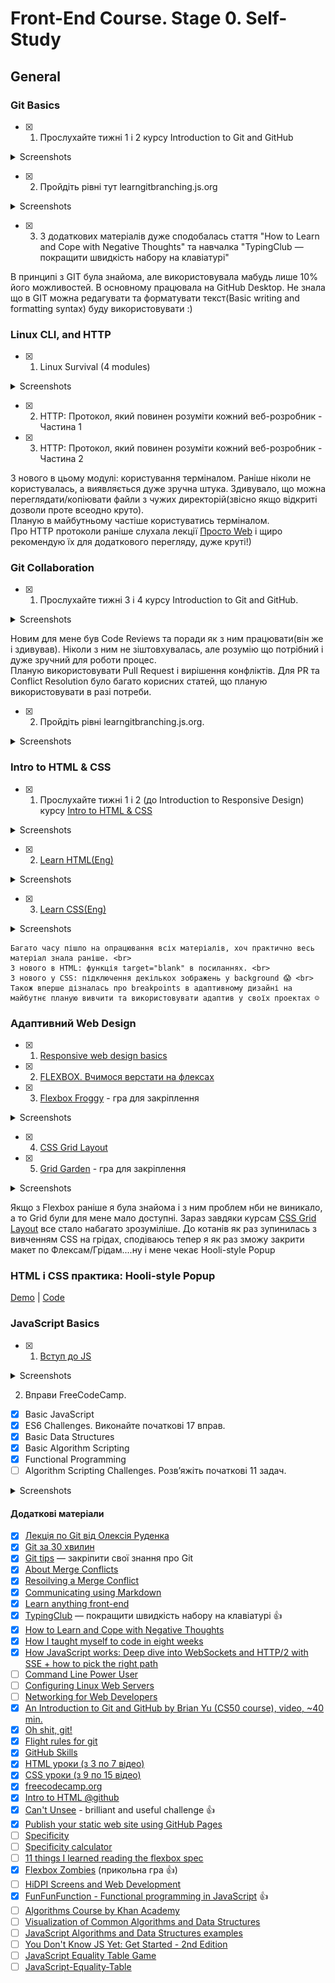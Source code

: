 # Front-End Course. Stage 0. Self-Study

## General

### Git Basics

- [x] 1. Прослухайте тижні 1 і 2 курсу Introduction to Git and GitHub
<details>
  <summary>Screenshots</summary>
  
  ![Week1](task_git_collaboration/Week1.png)
  ![Week2](task_git_collaboration/Week2.png)
</details>

- [x] 2. Пройдіть рівні тут learngitbranching.js.org
<details>
  <summary>Screenshots</summary>
  
  ![LearnGitBasic](task_git_collaboration/LearnGitBasic.png)
  ![LearnGit](task_git_collaboration/LearnGit.png)

</details>

- [x] 3. З додаткових матеріалів дуже сподобалась стаття "How to Learn and Cope with Negative Thoughts" та навчалка "TypingClub — покращити швидкість набору на клавіатурі"

В принципі з GIT була знайома, але використовувала мабудь лише 10% його можливостей. В основному працювала на GitHub Desktop.
Не знала що в GIT можна редагувати та форматувати текст(Basic writing and formatting syntax) буду використовувати :)

### Linux CLI, and HTTP

- [x] 1. Linux Survival (4 modules)
<details>
  <summary>Screenshots</summary>

  ![quiz1](task_linux_cli/quiz1.png)
  ![quiz2](task_linux_cli/quiz2.png)
  ![quiz3](task_linux_cli/quiz3.png)
  ![quiz4](task_linux_cli/quiz4.png)

</details>

- [x] 2. HTTP: Протокол, який повинен розуміти кожний веб-розробник - Частина 1

- [x] 3. HTTP: Протокол, який повинен розуміти кожний веб-розробник - Частина 2

З нового в цьому модулі: користування терміналом. Раніше ніколи не користувалась, а виявляється дуже зручна штука.
Здивувало, що можна переглядати/копіювати файли з чужих директорій(звісно якщо відкриті дозволи проте всеодно круто).
<br>Планую в майбутньому частіше користуватись терміналом. <br>
Про HTTP протоколи раніше слухала лекції [Просто Web](https://www.youtube.com/watch?v=ByJl2IcWSfc&list=PLcIcVZ3JhM-gsEmYSzhXy97jV8g5V1O3l) і щиро рекомендую їх для додаткового перегляду, дуже круті!)

### Git Collaboration

- [x] 1. Прослухайте тижні 3 і 4 курсу Introduction to Git and GitHub.

<details>
  <summary>Screenshots</summary>
  
  ![week3](task_git_collaboration/Week3.png)
  ![week4](task_git_collaboration/Week4.png)
</details>

Новим для мене був Code Reviews та поради як з ним працювати(він же і здивував). Ніколи з ним не зіштовхувалась, але розумію що потрібний і дуже зручний для роботи процес.<br>
Планую використовувати Pull Request і вирішення конфліктів. Для PR та Conflict Resolution було багато корисних статей, що планую використовувати в разі потреби.

- [x] 2. Пройдіть рівні learngitbranching.js.org.

<details>
  <summary>Screenshots</summary>
  
  ![LearnGitBasic](task_git_collaboration/LearnGitBasic.png)
  ![LearnGit](task_git_collaboration/LearnGit.png)

</details>

### Intro to HTML & CSS

- [x] 1. Прослухайте тижні 1 і 2 (до Introduction to Responsive Design) курсу [Intro to HTML & CSS](https://www.coursera.org/learn/html-css-javascript-for-web-developers)
<details>
  <summary>Screenshots</summary>

  ![IntroHTML_week1](task_html_css_intro/IntroHTML_week1.png)
  ![IntroHTML_week2](task_html_css_intro/IntroHTML_week2.png)

</details>

- [x] 2. [Learn HTML(Eng)](https://www.codecademy.com/learn/learn-html)
<details>
  <summary>Screenshots</summary>

  ![codecademy_HTML](task_html_css_intro/codecademy_HTML.png)

</details>

- [x] 3. [Learn CSS(Eng)](https://www.codecademy.com/learn/learn-css)
<details>
  <summary>Screenshots</summary>
  
  ![codecademy_CSS](task_html_css_intro/codecademy_CSS.png)
</details>
    
    Багато часу пішло на опрацювання всіх матеріалів, хоч практично весь матеріал знала раніше. <br>
    З нового в HTML: функція target="blank" в посиланнях. <br>
    З нового у CSS: підключення декількох зображень у background 😱 <br>
    Також вперше дізналась про breakpoints в адаптивному дизайні на майбутнє планую вивчити та використовувати адаптив у своїх проектах ☺️


### Адаптивний Web Design

- [x] 1. [Responsive web design basics](https://web.dev/i18n/en/responsive-web-design-basics/)

- [x] 2. [FLEXBOX. Вчимося верстати на флексах](https://www.youtube.com/playlist?list=PLM6XATa8CAG5mPV60dMmjMRrHVW4LmV2x)

- [x] 3. [Flexbox Froggy](http://flexboxfroggy.com/) - гра для закріплення
<details>
  <summary>Screenshots</summary>

  ![Flexbox Froggy](task_responsive_web_design/flexbox_froggy.png)
</details>

- [x] 4. [CSS Grid Layout](https://www.youtube.com/watch?v=GV92IdMGFfA&list=PLM6XATa8CAG5pXQrW_kDaeZb_uIAMNZIm)

- [x] 5. [Grid Garden](http://cssgridgarden.com/) - гра для закріплення
<details>
  <summary>Screenshots</summary>
  
  ![Grid Garden](task_responsive_web_design/grid_garden.png)
</details>

Якщо з Flexbox раніше я була знайома і з ним проблем нби не виникало, а то Grid були для мене мало доступні. Зараз завдяки курсам [CSS Grid Layout](https://www.youtube.com/watch?v=GV92IdMGFfA&list=PLM6XATa8CAG5pXQrW_kDaeZb_uIAMNZIm) все стало набагато зрозуміліше.
До котанів як раз зупинилась з вивченням CSS на грідах, сподіваюсь тепер я як раз зможу закрити макет по Флексам/Грідам....ну і мене чекає Hooli-style Popup

### HTML і CSS практика: Hooli-style Popup

[Demo](https://liliabilous.github.io/popup-practice/) |
[Code](https://github.com/LiliaBilous/popup-practice)

### JavaScript Basics

- [x] 1. [Вступ до JS](https://www.coursera.org/learn/html-css-javascript-for-web-developers/home/week/4)

<details>
  <summary>Screenshots</summary>

  ![Basic JavaScript](task_js_basics/JSBasic_coursera.jpg)

</details>

2. Вправи FreeCodeCamp.
 - [X] Basic JavaScript 
 - [X] ES6 Challenges. Виконайте початкові 17 вправ.
 - [X] Basic Data Structures
 - [X] Basic Algorithm Scripting
 - [X] Functional Programming
 - [ ] Algorithm Scripting Challenges. Розв’яжіть початкові 11 задач.
 
<details>
  <summary>Screenshots</summary>

   ![Basic JavaScript](task_js_basics/FCC_JS_jsBasic.png)
   ![Basic JavaScript](task_js_basics/FCC_JS_ES6.jpg)
   ![Basic JavaScript](task_js_basics/FCC_JS_BDS.jpg)
   ![Basic JavaScript](task_js_basics/FCC_JS_BasicAlgorithmScripting.png)
 
</details>


#### Додаткові матеріали

- [x] [Лекція по Git від Олексія Руденка](https://www.youtube.com/playlist?list=PLS8sEUxbfFY9MnPIFPTNlaS5xX7P5Ge-5)
- [x] [Git за 30 хвилин](https://codeguida.com/post/453)
- [x] [Git tips](http://sixrevisions.com/web-development/git-tips/) — закріпити свої знання про Git
- [x] [About Merge Conflicts](https://docs.github.com/en/free-pro-team@latest/github/collaborating-with-issues-and-pull-requests/about-merge-conflicts)
- [x] [Resoilving a Merge Conflict](https://docs.github.com/en/free-pro-team@latest/github/collaborating-with-issues-and-pull-requests/resolving-a-merge-conflict-using-the-command-line)
- [x] [Communicating using Markdown](https://lab.github.com/githubtraining/communicating-using-markdown)
- [x] [Learn anything front-end](https://learn-anything.xyz/web-development/front-end)
- [x] [TypingClub](https://www.typingclub.com/) — покращити швидкість набору на клавіатурі 👍
- [x] [How to Learn and Cope with Negative Thoughts](https://guides.hexlet.io/learning/)
- [x] [How I taught myself to code in eight weeks](http://lifehacker.com/how-i-taught-myself-to-code-in-eight-weeks-511615189)
- [x] [How JavaScript works: Deep dive into WebSockets and HTTP/2 with SSE + how to pick the right path](https://blog.sessionstack.com/how-javascript-works-deep-dive-into-websockets-and-http-2-with-sse-how-to-pick-the-right-path-584e6b8e3bf7)
- [ ] [Command Line Power User](https://commandlinepoweruser.com/)
- [ ] [Configuring Linux Web Servers](https://www.udacity.com/course/configuring-linux-web-servers--ud299)
- [ ] [Networking for Web Developers](https://www.udacity.com/course/networking-for-web-developers--ud256)
- [x] [An Introduction to Git and GitHub by Brian Yu (CS50 course), video, ~40 min.](https://youtu.be/MJUJ4wbFm_A)
- [x] [Oh shit, git!](http://ohshitgit.com/)
- [x] [Flight rules for git](https://github.com/k88hudson/git-flight-rules)
- [x] [GitHub Skills](https://skills.github.com/)
- [x] [HTML уроки (з 3 по 7 відео)](https://www.youtube.com/watch?v=z3GS5oYGq5U&list=PLM6XATa8CAG4uCli-pMvuvwj46UaQoqIc&index=4)
- [x] [CSS уроки (з 9 по 15 відео)](https://www.youtube.com/watch?v=z3GS5oYGq5U&list=PLM6XATa8CAG4uCli-pMvuvwj46UaQoqIc&index=4)
- [x] [freecodecamp.org](https://www.freecodecamp.org)
- [x] [Intro to HTML @github](https://lab.github.com/githubtraining/introduction-to-html)
- [x] [Can't Unsee](https://cantunsee.space/) - brilliant and useful challenge 👍
- [x] [Publish your static web site using GitHub Pages](https://lab.github.com/githubtraining/github-pages)
- [ ] [Specificity](https://developer.mozilla.org/uk/docs/Web/CSS/Specificity)
- [ ] [Specificity calculator](https://specificity.keegan.st/)
- [ ] [11 things I learned reading the flexbox spec](https://medium.com/hackernoon/11-things-i-learned-reading-the-flexbox-spec-5f0c799c776b)
- [x] [Flexbox Zombies](https://flexboxzombies.com/p/flexbox-zombies) (прикольна гра 👍)
- [ ] [HiDPI Screens and Web Development](https://tech.cars.com/hidpi-screens-and-web-development-72eb9b07ce7)
- [x] [FunFunFunction - Functional programming in JavaScript](https://www.youtube.com/playlist?list=PL0zVEGEvSaeEd9hlmCXrk5yUyqUag-n84) 👍
- [ ] [Algorithms Course by Khan Academy](https://www.khanacademy.org/computing/computer-science/algorithms)
- [ ] [Visualization of Common Algorithms and Data Structures](https://www.cs.usfca.edu/~galles/visualization/Algorithms.html)
- [ ] [JavaScript Algorithms and Data Structures examples](https://github.com/trekhleb/javascript-algorithms)
- [ ] [You Don't Know JS Yet: Get Started - 2nd Edition](https://github.com/getify/You-Dont-Know-JS/tree/2nd-ed/get-started)
- [ ] [JavaScript Equality Table Game](https://eqeq.js.org/)
- [ ] [JavaScript-Equality-Table](https://dorey.github.io/JavaScript-Equality-Table/)
